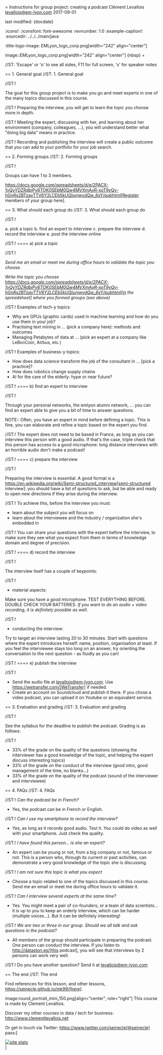 = Instructions for group project: creating a podcast
Clément Levallois <levallois@em-lyon.com>
2017-09-01

last modified: {docdate}

:icons!:
:iconsfont:   font-awesome
:revnumber: 1.0
:example-caption!:
:sourcedir: ../../../main/java

:title-logo-image: EMLyon_logo_corp.png[width="242" align="center"]

image::EMLyon_logo_corp.png[width="242" align="center"]
{nbsp} +

//ST: 'Escape' or 'o' to see all sides, F11 for full screen, 's' for speaker notes

== 1. General goal
//ST: 1. General goal

//ST:!

The goal for this group project is to make you go and meet experts in one of the many topics discussed in this course.

//ST:!
Preparing the interview, you will get to learn the topic you choose more in depth.

//ST:!
Meeting the expert, discussing with her, and learning about her environment (company, colleagues, ...), you will understand better what "doing big data" means in practice.

//ST:!
Recording and publishing the interview will create a public outcome that you can add to your portfolio for your job search.


== 2. Forming groups
//ST: 2. Forming groups

//ST:!

Groups can have 1 to 3 members.

https://docs.google.com/spreadsheets/d/e/2PACX-1vQyYDZRdbjPv6TOK0SEbM0Qw4MVXmAxR-xoT9yQv-hGnRs2BTzavTTV6Y2LCEb5kUQIunjwvdQw_6sY/pubhtml[Register members of your group here].


== 3. What should each group do
//ST: 3. What should each group do

//ST:!

a. pick a topic
b. find an expert to interview
c. prepare the interview
d. record the interview
e. post the interview online

//ST:!
==== a) pick a topic

//ST:!

*Send me an email or meet me during office hours to validate the topic you choose.*

*Write the topic you choose https://docs.google.com/spreadsheets/d/e/2PACX-1vQyYDZRdbjPv6TOK0SEbM0Qw4MVXmAxR-xoT9yQv-hGnRs2BTzavTTV6Y2LCEb5kUQIunjwvdQw_6sY/pubhtml[in the spreadsheet] where you formed groups (see above)*


//ST:!
Examples of tech-y topics:

- Why are GPUs (graphic cards) used in machine learning and how do you use them in your job?
- Practising text mining in ... (pick a company here): methods and outcomes
- Managing Petabytes of data at ... (pick an expert at a company like LeBonCoin, Airbus, etc.)

//ST:!
Examples of business-y topics:

- How does data science transform the job of the consultant in ... [pick a practice]?
- How does robotics change supply chains
- AI for the care of the elderly: hype or near future?

//ST:!
==== b) find an expert to interview

//ST:!

Through your personal networks, the emlyon alumni network, ... you can find an expert able to give you a bit of time to answer questions.

NOTE::
Often, you have an expert in mind before defining a topic.
This is fine, you can elaborate and refine a topic based on the expert you find.

//ST:!
The expert does not need to be based in France, as long as you can interview this person with a good audio.
If that's the case, triple check that this person has access to a good microphone: long distance interviews with an horrible audio don't make a podcast!

//ST:!
==== c) prepare the interview

//ST:!

Preparing the interview is essential.
A good format is a https://en.wikipedia.org/wiki/Semi-structured_interview[semi-structured interview]: you should have a list of questions to ask, but be able and ready to open new directions if they arise during the interview.

//ST:!
To achieve this, before the interview you must:

- learn about the subject you will focus on
- learn about the interviewee and the industry / organization she's embedded in

//ST:!
You can share your questions with the expert before the interview, to make sure they see what you expect from them in terms of knowledge domain and degree of precision.

//ST:!
==== d) record the interview

//ST:!

The interview itself has a couple of keypoints:

//ST:!
- material aspects:

Make sure you have a good microphone. TEST EVERYTHING BEFORE. DOUBLE CHECK YOUR BATTERIES. *If you want to do an audio + video recording, it is definitely possible as well*.

//ST:!
- conducting the interview:

Try to target an interview lasting 20 to 30 minutes.
Start with questions where the expert introduces herself: name, position, organisation at least.
If you feel the interviewee stays too long on an answer, try orienting the conversation to the next question - as fluidly as you can!

//ST:!
==== e) publish the interview

//ST:!

- Send the audio file at levallois@em-lyon.com. Use https://wetransfer.com/[WeTransfer] if needed.
- Create an account on Soundcloud and publish it there. If you chose a video podcast, you can upload it on Youtube or an equivalent service.

== 3. Evaluation and grading
//ST: 3. Evaluation and grading

//ST:!

See the syllabus for the deadline to publish the podcast. Grading is as follows:

//ST:!
- 33% of the grade on the quality of the questions (showing the interviewer has a good knowledge of the topic, and helping the expert discuss interesting topics)
- 33% of the grade on the conduct of the interview (good intro, good management of the time, no blanks...)
- 33% of the grade on the quality of the podcast (sound of the interviewer and interviewee)

== 4. FAQs
//ST: 4. FAQs

//ST:!
*Can the podcast be in French?*

- Yes, the podcast can be in French or English.

//ST:!
*Can I use my smartphone to record the interview?*

- Yes, as long as it records good audio. Test it. You could do video as well with your smartphone. Just check the quality.

//ST:!
*I have found this person... is she an expert?*

- An expert can be young or not, from a big company or not, famous or not.
This is a person who, through its current or past activities, can demonstrate a very good knowledge of the topic she is discussing.

//ST:!
*I am not sure this topic is what you expect*

- Choose a topic related to one of the topics discussed in this course. Send me an email or meet me during office hours to validate it.

//ST:!
*Can I interview several experts at the same time?*

- Yes. You might meet a pair of co-founders, or a team of data scientists... it is up to you to keep an orderly interview, which can be harder (multiple voices...). But it can be definitely interesting!

//ST:!
*We are two or three in our group. Should we all talk and ask questions in the podcast?*

- All members of the group should participate in preparing the podcast. One person can conduct the interview.
If you listen to http://datastori.es/[this podcast], you will see that interviews by 2 persons can work very well.

//ST:!
Do you have another question? Send it at levallois@em-lyon.com

== The end
//ST: The end

Find references for this lesson, and other lessons, https://seinecle.github.io/mk99/[here].

image:round_portrait_mini_150.png[align="center", role="right"]
This course is made by Clement Levallois.

Discover my other courses in data / tech for business: http://www.clementlevallois.net

Or get in touch via Twitter: https://www.twitter.com/seinecle[@seinecle]
pass:[    <!-- Start of StatCounter Code for Default Guide -->
    <script type="text/javascript">
        var sc_project = 11411204;
        var sc_invisible = 1;
        var sc_security = "7b86ca26";
        var scJsHost = (("https:" == document.location.protocol) ?
            "https://secure." : "http://www.");
        document.write("<sc" + "ript type='text/javascript' src='" +
            scJsHost +
            "statcounter.com/counter/counter.js'></" + "script>");
    </script>
    <noscript><div class="statcounter"><a title="site stats"
    href="http://statcounter.com/" target="_blank"><img
    class="statcounter"
    src="//c.statcounter.com/11411204/0/7b86ca26/1/" alt="site
    stats"></a></div></noscript>
    <!-- End of StatCounter Code for Default Guide -->]
